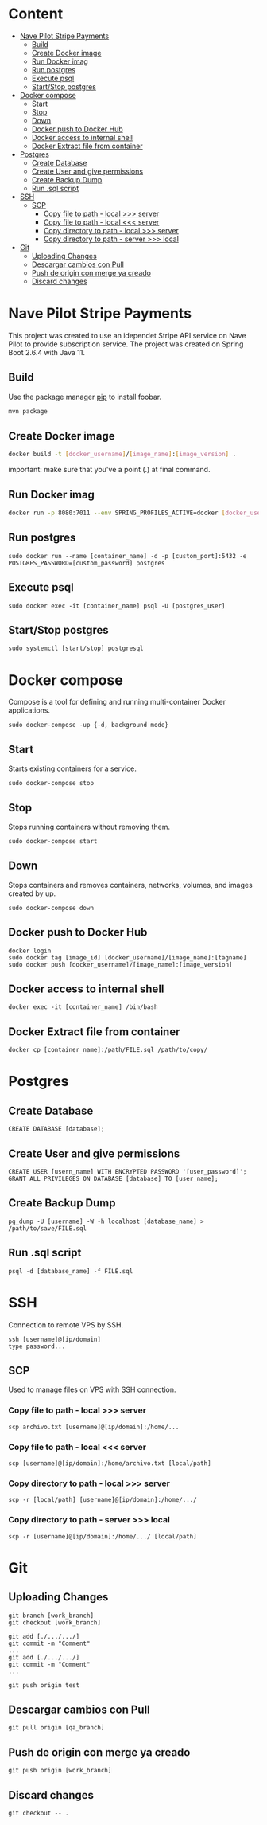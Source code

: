 # Content
- [Nave Pilot Stripe Payments](#nave-pilot-stripe-payments)
  * [Build](#build)
  * [Create Docker image](#create-docker-image)
  * [Run Docker imag](#run-docker-imag)
  * [Run postgres](#run-postgres)
  * [Execute psql](#execute-psql)
  * [Start/Stop postgres](#start-stop-postgres)
- [Docker compose](#docker-compose)
  * [Start](#start)
  * [Stop](#stop)
  * [Down](#down)
  * [Docker push to Docker Hub](#docker-push-to-docker-hub)
  * [Docker access to internal shell](#docker-access-to-internal-shell)
  * [Docker Extract file from container](#docker-extract-file-from-container)
- [Postgres](#postgres)
  * [Create Database](#create-database)
  * [Create User and give permissions](#create-user-and-give-permissions)
  * [Create Backup Dump](#create-backup-dump)
  * [Run .sql script](#run-sql-script)
- [SSH](#ssh)
  * [SCP](#scp)
    + [Copy file to path - local >>> server](#copy-file-to-path---local-----server)
    + [Copy file to path - local <<< server](#copy-file-to-path---local-----server)
    + [Copy directory to path - local >>> server](#copy-directory-to-path---local-----server)
    + [Copy directory to path - server >>> local](#copy-directory-to-path---server-----local)
- [Git](#git)
  * [Uploading Changes](#uploading-changes)
  * [Descargar cambios con Pull](#descargar-cambios-con-pull)
  * [Push de origin con merge ya creado](#push-de-origin-con-merge-ya-creado)
  * [Discard changes](#discard-changes)

# Nave Pilot Stripe Payments

This project was created to use an idependet Stripe API service on Nave Pilot to provide subscription service.
The project was created on Spring Boot 2.6.4 with Java 11.
## Build

Use the package manager [pip](https://pip.pypa.io/en/stable/) to install foobar.

```bash
mvn package
```

## Create Docker image

```bash
docker build -t [docker_username]/[image_name]:[image_version] .
```
important: make sure that you've a point (.) at final command.

## Run Docker imag

```bash
docker run -p 8080:7011 --env SPRING_PROFILES_ACTIVE=docker [docker_username]/[image_name]:[image_version]
```

## Run postgres
```
sudo docker run --name [container_name] -d -p [custom_port]:5432 -e POSTGRES_PASSWORD=[custom_password] postgres
```

## Execute psql
```
sudo docker exec -it [container_name] psql -U [postgres_user]
```

## Start/Stop postgres
```
sudo systemctl [start/stop] postgresql
```

# Docker compose
Compose is a tool for defining and running multi-container Docker applications.
```
sudo docker-compose -up {-d, background mode}
```

## Start
Starts existing containers for a service.
```
sudo docker-compose stop
```

## Stop
Stops running containers without removing them.
```
sudo docker-compose start
```

## Down
Stops containers and removes containers, networks, volumes, and images created by up.
```
sudo docker-compose down
```

## Docker push to Docker Hub
```
docker login
sudo docker tag [image_id] [docker_username]/[image_name]:[tagname]
sudo docker push [docker_username]/[image_name]:[image_version]
```

## Docker access to internal shell
```
docker exec -it [container_name] /bin/bash
```

## Docker Extract file from container
```
docker cp [container_name]:/path/FILE.sql /path/to/copy/
```

# Postgres
## Create Database
```
CREATE DATABASE [database];
```

## Create User and give permissions
```
CREATE USER [usern_name] WITH ENCRYPTED PASSWORD '[user_password]';
GRANT ALL PRIVILEGES ON DATABASE [database] TO [user_name];
```

## Create Backup Dump
```
pg_dump -U [username] -W -h localhost [database_name] > /path/to/save/FILE.sql
```

## Run .sql script
```
psql -d [database_name] -f FILE.sql
```

# SSH
Connection to remote VPS by SSH.
```
ssh [username]@[ip/domain]
type password...
```

## SCP
Used to manage files on VPS with SSH connection.

### Copy file to path - local >>> server
```
scp archivo.txt [username]@[ip/domain]:/home/...
```

### Copy file to path - local <<< server
```
scp [username]@[ip/domain]:/home/archivo.txt [local/path] 
```

### Copy directory to path - local >>> server
```
scp -r [local/path] [username]@[ip/domain]:/home/.../
```

### Copy directory to path - server >>> local
```
scp -r [username]@[ip/domain]:/home/.../ [local/path] 
```

# Git

## Uploading Changes
```
git branch [work_branch]
git checkout [work_branch]

git add [./.../.../]
git commit -m "Comment"
...
git add [./.../.../]
git commit -m "Comment"
...

git push origin test
```

## Descargar cambios con Pull
```
git pull origin [qa_branch]
```

## Push de origin con merge ya creado
```
git push origin [work_branch]
```

## Discard changes
```
git checkout -- .
```
